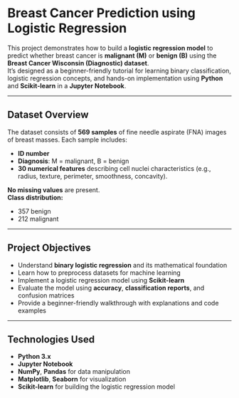 # Breast Cancer Prediction using Logistic Regression

This project demonstrates how to build a **logistic regression model** to predict whether breast cancer is **malignant (M)** or **benign (B)** using the **Breast Cancer Wisconsin (Diagnostic) dataset**.  
It’s designed as a beginner-friendly tutorial for learning binary classification, logistic regression concepts, and hands-on implementation using **Python** and **Scikit-learn** in a **Jupyter Notebook**.

---

## Dataset Overview
The dataset consists of **569 samples** of fine needle aspirate (FNA) images of breast masses. Each sample includes:  
- **ID number**  
- **Diagnosis**: M = malignant, B = benign  
- **30 numerical features** describing cell nuclei characteristics (e.g., radius, texture, perimeter, smoothness, concavity).  

**No missing values** are present.  
**Class distribution:**  
- 357 benign  
- 212 malignant  


---

## Project Objectives
- Understand **binary logistic regression** and its mathematical foundation  
- Learn how to preprocess datasets for machine learning  
- Implement a logistic regression model using **Scikit-learn**  
- Evaluate the model using **accuracy**, **classification reports**, and confusion matrices  
- Provide a beginner-friendly walkthrough with explanations and code examples  

---

## Technologies Used
- **Python 3.x**  
- **Jupyter Notebook**  
- **NumPy**, **Pandas** for data manipulation  
- **Matplotlib**, **Seaborn** for visualization  
- **Scikit-learn** for building the logistic regression model  

